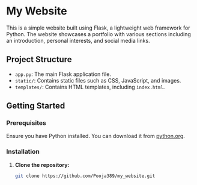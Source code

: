 # My Website

This is a simple website built using Flask, a lightweight web framework for Python. The website showcases a portfolio with various sections including an introduction, personal interests, and social media links.

## Project Structure

- `app.py`: The main Flask application file.
- `static/`: Contains static files such as CSS, JavaScript, and images.
- `templates/`: Contains HTML templates, including `index.html`.

## Getting Started

### Prerequisites

Ensure you have Python installed. You can download it from [python.org](https://www.python.org/downloads/).

### Installation

1. **Clone the repository:**

   ```bash
   git clone https://github.com/Pooja389/my_website.git

